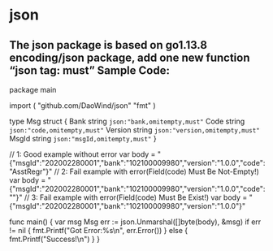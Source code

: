 # json
The json package is based on go1.13.8 encoding/json package, add one new function “json tag: must”
Sample Code:
-----------------------------------------------------------------------------------------------------------------------
package main

import (
        "github.com/DaoWind/json"
        "fmt"
)

type Msg struct {
        Bank       string `json:"bank,omitempty,must"`
        Code       string `json:"code,omitempty,must"`
        Version    string `json:"version,omitempty,must"`
        MsgId      string `json:"msgId,omitempty,must"`
}

// 1: Good example without error
var body = "{\"msgId\":\"202002280001\",\"bank\":\"102100009980\",\"version\":\"1.0.0\",\"code\":\"AsstRegr\"}"
// 2: Fail example with error(Field(code) Must Be Not-Empty!)
var body = "{\"msgId\":\"202002280001\",\"bank\":\"102100009980\",\"version\":\"1.0.0\",\"code\":\"\"}"
// 3: Fail example with error(Field(code) Must Be Exist!)
var body = "{\"msgId\":\"202002280001\",\"bank\":\"102100009980\",\"version\":\"1.0.0\"}"


func main() {
        var msg Msg
        err := json.Unmarshal([]byte(body), &msg)
        if err != nil {
                fmt.Printf("Got Error:%s\n", err.Error())
        } else {
                fmt.Printf("Success!\n")
        }
}
